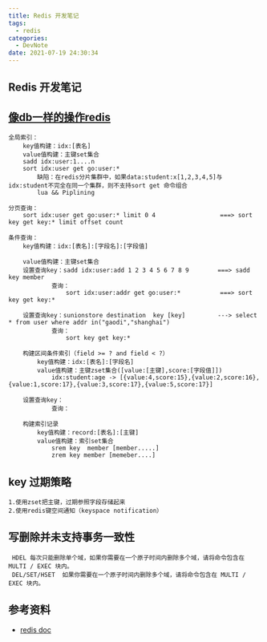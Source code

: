 ```yaml
---
title: Redis 开发笔记
tags:
  - redis
categories:
  - DevNote 
date: 2021-07-19 24:30:34
---
```


## Redis 开发笔记    

## [像db一样的操作redis](https://blog.csdn.net/w13528476101/article/details/70146064)
    
    全局索引：
        key值构建：idx:[表名]
        value值构建：主键set集合
        sadd idx:user:1....n
        sort idx:user get go:user:*
            缺陷：在redis分片集群中，如果data:student:x[1,2,3,4,5]与idx:student不完全在同一个集群，则不支持sort get 命令组合
            lua && Piplining

    分页查询：
        sort idx:user get go:user:* limit 0 4                  ===> sort key get key:* limit offset count

    条件查询：
        key值构建：idx:[表名]:[字段名]:[字段值]
        
        value值构建：主键set集合
        设置查询key：sadd idx:user:add 1 2 3 4 5 6 7 8 9        ===> sadd key member
                查询：
                    sort idx:user:addr get go:user:*           ===> sort key get key:*
                    
        设置查询key：sunionstore destination  key [key]         ---> select * from user where addr in("gaodi","shanghai") 
                查询：
                    sort key get key:*
                    
        构建区间条件索引（field >= ? and field < ?）
            key值构建：idx:[表名]:[字段名]
            value值构建：主键zset集合([value:[主键],score:[字段值]])
                idx:student:age -> [{value:4,score:15},{value:2,score:16},{value:1,score:17},{value:3,score:17},{value:5,score:17}]
        
        设置查询key：
                查询：
        
        构建索引记录
            key值构建：record:[表名]:[主键]
            value值构建：索引set集合
                srem key  member [member.....]
                zrem key member [memeber....]

## key 过期策略
    1.使用zset把主键，过期参照字段存储起来
    2.使用redis键空间通知（keyspace notification）


## 写删除并未支持事务一致性
    
     HDEL 每次只能删除单个域，如果你需要在一个原子时间内删除多个域，请将命令包含在 MULTI / EXEC 块内。
     DEL/SET/HSET  如果你需要在一个原子时间内删除多个域，请将命令包含在 MULTI / EXEC 块内。

## 参考资料
- [redis doc](http://doc.redisfans.com/)